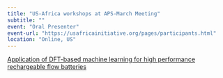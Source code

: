 ```yaml
---
title: "US-Africa workshops at APS-March Meeting"
subtitle: ""
event: "Oral Presenter"
event-url: "https://usafricainitiative.org/pages/participants.html" 
location: "Online, US"
---
```


 [Application of DFT-based machine learning for high performance rechargeable flow batteries](https://drive.google.com/file/d/1oziNgiQRqy2mU2zGzq5Q358tHc2_U9Hr/view?usp=sharing)